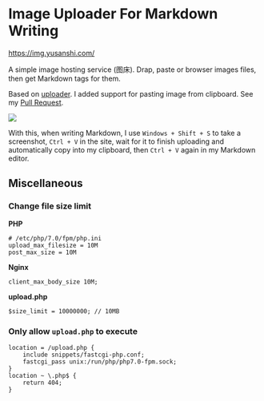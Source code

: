# Image Uploader For Markdown Writing

https://img.yusanshi.com/

A simple image hosting service (图床). Drap, paste or browser images files, then get Markdown tags for them.

Based on [uploader](https://github.com/danielm/uploader). I added support for pasting image from clipboard. See my [Pull Request](https://github.com/danielm/uploader/pull/107).

![](https://img.yusanshi.com/upload/20191118013332701015.png)

With this, when writing Markdown, I use `Windows + Shift + S` to take a screenshot, `Ctrl + V` in the site, wait for it to finish uploading and automatically copy into my clipboard, then `Ctrl + V` again in my Markdown editor.

## Miscellaneous

### Change file size limit

**PHP**

```
# /etc/php/7.0/fpm/php.ini
upload_max_filesize = 10M
post_max_size = 10M
```

**Nginx**

```
client_max_body_size 10M;
```

**upload.php**

```
$size_limit = 10000000; // 10MB
```

### Only allow `upload.php` to execute

```
location = /upload.php {
    include snippets/fastcgi-php.conf;
    fastcgi_pass unix:/run/php/php7.0-fpm.sock;
}
location ~ \.php$ {
    return 404;
}
```